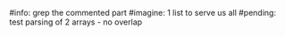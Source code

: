 #info: grep the commented part
#imagine: 1 list to serve us all
#pending: test parsing of 2 arrays - no overlap
